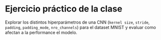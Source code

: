# Ejercicio práctico de la clase

Explorar los distintos hiperparámetros de una CNN (`kernel size`, `stride`, `padding`, `padding_mode`, `nro_channels`) para el dataset MNIST y evaluar como afectan a la performance el modelo.